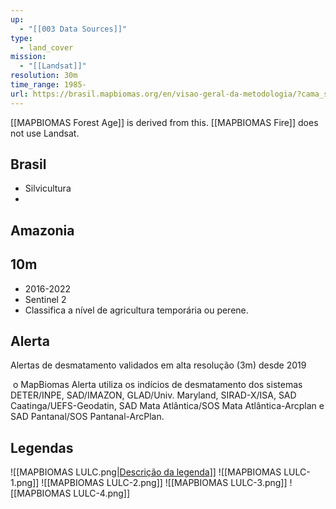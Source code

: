 ```yaml
---
up:
  - "[[003 Data Sources]]"
type:
  - land_cover
mission:
  - "[[Landsat]]"
resolution: 30m
time_range: 1985-
url: https://brasil.mapbiomas.org/en/visao-geral-da-metodologia/?cama_set_language=en
---
```

[[MAPBIOMAS Forest Age]] is derived from this.
[[MAPBIOMAS Fire]] does not use Landsat.
## Brasil

- Silvicultura
- 
## Amazonia

## 10m
- 2016-2022
- Sentinel 2
- Classifica a nível de agricultura temporária ou perene.

## Alerta

Alertas de desmatamento validados em alta resolução (3m) desde 2019

 o MapBiomas Alerta utiliza os indícios de desmatamento dos sistemas DETER/INPE, SAD/IMAZON, GLAD/Univ. Maryland, SIRAD-X/ISA, SAD Caatinga/UEFS-Geodatin, SAD Mata Atlântica/SOS Mata Atlântica-Arcplan e SAD Pantanal/SOS Pantanal-ArcPlan.

## Legendas
![[MAPBIOMAS LULC.png|[Descrição da legenda](https://brasil.mapbiomas.org/wp-content/uploads/sites/4/2023/09/Legenda-Colecao-8-Descricao-Detalhada-PDF-PT-3-1.pdf)]]
![[MAPBIOMAS LULC-1.png]]
![[MAPBIOMAS LULC-2.png]]
![[MAPBIOMAS LULC-3.png]]
![[MAPBIOMAS LULC-4.png]]

